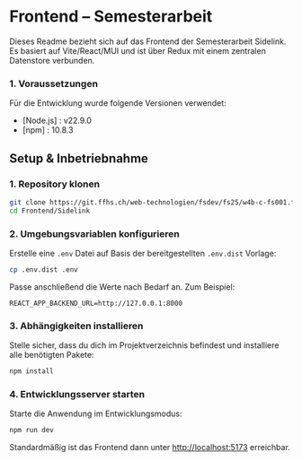 # Frontend – Semesterarbeit

Dieses Readme bezieht sich auf das Frontend der Semesterarbeit Sidelink. Es basiert auf Vite/React/MUI und ist über Redux mit einem zentralen Datenstore verbunden.

### 1. Voraussetzungen

Für die Entwicklung wurde folgende Versionen verwendet:

- [Node.js] : v22.9.0
- [npm] : 10.8.3

## Setup & Inbetriebnahme

### 1. Repository klonen

```bash
git clone https://git.ffhs.ch/web-technologien/fsdev/fs25/w4b-c-fs001.fsdev.zh-sa-1/main-projects/semesterarbeit_kay_hertenstein.git
cd Frontend/Sidelink
```

### 2. Umgebungsvariablen konfigurieren

Erstelle eine `.env` Datei auf Basis der bereitgestellten `.env.dist` Vorlage:

```bash
cp .env.dist .env
```

Passe anschließend die Werte nach Bedarf an. Zum Beispiel:

```env
REACT_APP_BACKEND_URL=http://127.0.0.1:8000
```

### 3. Abhängigkeiten installieren

Stelle sicher, dass du dich im Projektverzeichnis befindest und installiere alle benötigten Pakete:

```bash
npm install
```

### 4. Entwicklungsserver starten

Starte die Anwendung im Entwicklungsmodus:

```bash
npm run dev
```

Standardmäßig ist das Frontend dann unter [http://localhost:5173](http://localhost:5173) erreichbar.
